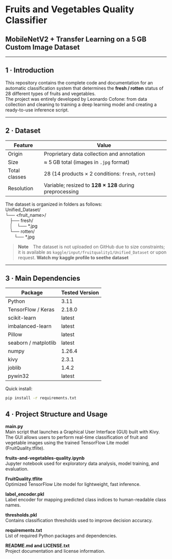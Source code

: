 # Fruits and Vegetables Quality Classifier  
## MobileNetV2 + Transfer Learning on a 5 GB Custom Image Dataset  

---

## 1 · Introduction

This repository contains the complete code and documentation for an automatic classification system that determines the **fresh / rotten** status of 28 different types of fruits and vegetables.  
The project was entirely developed by Leonardo Cofone: from data collection and cleaning to training a deep learning model and creating a ready-to-use inference script.

---

## 2 · Dataset

| Feature       | Value                                       |
|---------------|---------------------------------------------|
| Origin        | Proprietary data collection and annotation  |
| Size          | ≈ 5 GB total (images in `.jpg` format)      |
| Total classes | 28 (14 products × 2 conditions: `fresh`, `rotten`) |
| Resolution    | Variable; resized to **128 × 128** during preprocessing |

The dataset is organized in folders as follows:  
Unified_Dataset/  
└── <fruit_name>/  
 ├── fresh/  
 │ └── *.jpg  
 └── rotten/  
  └── *.jpg

> **Note** The dataset is not uploaded on GitHub due to size constraints; it is available as `kaggle/input/fruitquality1/Unified_Dataset` or upon request.
> **Watch my kaggle profile to seethe dataset**

---

## 3 · Main Dependencies

| Package                | Tested Version |
|------------------------|----------------|
| Python                 | 3.11           |
| TensorFlow / Keras     | 2.18.0         |
| scikit-learn           | latest         |
| imbalanced-learn       | latest         |
| Pillow                 | latest         |
| seaborn / matplotlib   | latest         |  
| numpy                  | 1.26.4         |
| kivy                   | 2.3.1          |
| joblib                 | 1.4.2          |
| pywin32                | latest         |

Quick install:

```bash
pip install -r requirements.txt
```

## 4 · Project Structure and Usage
**main.py**  
Main script that launches a Graphical User Interface (GUI) built with Kivy.
The GUI allows users to perform real-time classification of fruit and vegetable images using the trained TensorFlow Lite model (FruitQuality.tflite).

**fruits-and-vegetables-quality.ipynb**  
Jupyter notebook used for exploratory data analysis, model training, and evaluation.

**FruitQuality.tflite**  
Optimized TensorFlow Lite model for lightweight, fast inference.

**label_encoder.pkl**  
Label encoder for mapping predicted class indices to human-readable class names.

**thresholds.pkl**  
Contains classification thresholds used to improve decision accuracy.

**requirements.txt**  
List of required Python packages and dependencies.

**README.md and LICENSE.txt**  
Project documentation and license information.

